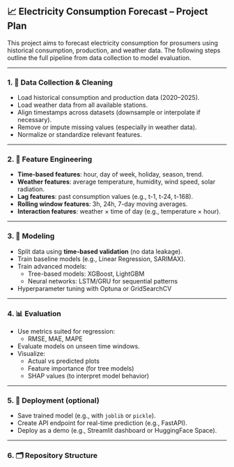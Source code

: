 ## 📈 Electricity Consumption Forecast – Project Plan

This project aims to forecast electricity consumption for prosumers using historical consumption, production, and weather data. The following steps outline the full pipeline from data collection to model evaluation.

---

### 1. 🧹 Data Collection & Cleaning
- Load historical consumption and production data (2020–2025).
- Load weather data from all available stations.
- Align timestamps across datasets (downsample or interpolate if necessary).
- Remove or impute missing values (especially in weather data).
- Normalize or standardize relevant features.

---

### 2. 🧠 Feature Engineering
- **Time-based features**: hour, day of week, holiday, season, trend.
- **Weather features**: average temperature, humidity, wind speed, solar radiation.
- **Lag features**: past consumption values (e.g., t-1, t-24, t-168).
- **Rolling window features**: 3h, 24h, 7-day moving averages.
- **Interaction features**: weather × time of day (e.g., temperature × hour).

---

### 3. 🤖 Modeling
- Split data using **time-based validation** (no data leakage).
- Train baseline models (e.g., Linear Regression, SARIMAX).
- Train advanced models:
  - Tree-based models: XGBoost, LightGBM
  - Neural networks: LSTM/GRU for sequential patterns
- Hyperparameter tuning with Optuna or GridSearchCV

---

### 4. 📊 Evaluation
- Use metrics suited for regression:
  - RMSE, MAE, MAPE
- Evaluate models on unseen time windows.
- Visualize:
  - Actual vs predicted plots
  - Feature importance (for tree models)
  - SHAP values (to interpret model behavior)

---

### 5. 🚀 Deployment (optional)
- Save trained model (e.g., with `joblib` or `pickle`).
- Create API endpoint for real-time prediction (e.g., FastAPI).
- Deploy as a demo (e.g., Streamlit dashboard or HuggingFace Space).

---

### 6. 🗂️ Repository Structure
